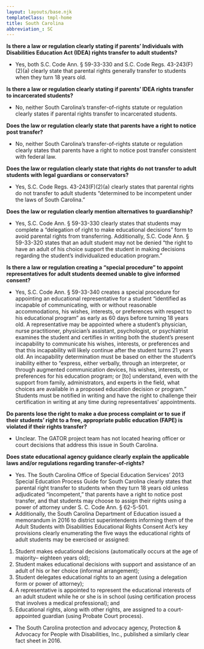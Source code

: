 ```yaml
---
layout: layouts/base.njk
templateClass: tmpl-home
title: South Carolina
abbreviation_: SC
---
```


**Is there a law or regulation clearly stating if parents’ Individuals with Disabilities Education Act (IDEA) rights transfer to adult students?**

- Yes, both S.C. Code Ann. § 59-33-330 and S.C. Code Regs. 43-243(F)(2)(a) clearly state that parental rights generally transfer to students when they turn 18 years old.

**Is there a law or regulation clearly stating if parents’ IDEA rights transfer to incarcerated students?**

- No, neither South Carolina’s transfer-of-rights statute or regulation clearly states if parental rights transfer to incarcerated students.

**Does the law or regulation clearly state that parents have a right to notice post transfer?**

- No, neither South Carolina’s transfer-of-rights statute or regulation clearly states that parents have a right to notice post transfer consistent with federal law.

**Does the law or regulation clearly state that rights do not transfer to adult students with legal guardians or conservators?**

- Yes, S.C. Code Regs. 43-243(F)(2)(a) clearly states that parental rights do not transfer to adult students “determined to be incompetent under the laws of South Carolina.”

**Does the law or regulation clearly mention alternatives to guardianship?**

- Yes, S.C. Code Ann. § 59-33-330 clearly states that students may complete a “delegation of right to make educational decisions” form to avoid parental rights from transferring. Additionally, S.C. Code Ann. § 59-33-320 states that an adult student may not be denied “the right to have an adult of his choice support the student in making decisions regarding the student’s individualized education program.”

**Is there a law or regulation creating a “special procedure” to appoint representatives for adult students deemed unable to give informed consent?**

- Yes, S.C. Code Ann. § 59-33-340 creates a special procedure for appointing an educational representative for a student “identified as incapable of communicating, with or without reasonable accommodations, his wishes, interests, or preferences with respect to his educational program” as early as 60 days before turning 18 years old. A representative may be appointed where a student’s physician, nurse practitioner, physician’s assistant, psychologist, or psychiatrist examines the student and certifies in writing both the student’s present incapability to communicate his wishes, interests, or preferences and that this incapability will likely continue after the student turns 21 years old. An incapability determination must be based on either the student’s inability either to “express, either verbally, through an interpreter, or through augmented communication devices, his wishes, interests, or preferences for his education program; or \[to\] understand, even with the support from family, administrators, and experts in the field, what choices are available in a proposed education decision or program.” Students must be notified in writing and have the right to challenge their certification in writing at any time during representatives’ appointments.

**Do parents lose the right to make a due process complaint or to sue if their students’ right to a free, appropriate public education (FAPE) is violated if their rights transfer?**

- Unclear. The GATOR project team has not located hearing officer or court decisions that address this issue in South Carolina.

**Does state educational agency guidance clearly explain the applicable laws and/or regulations regarding transfer-of-rights?**

- Yes. The South Carolina Office of Special Education Services’ 2013 Special Education Process Guide for South Carolina clearly states that parental right transfer to students when they turn 18 years old unless adjudicated “incompetent,” that parents have a right to notice post transfer, and that students may choose to assign their rights using a power of attorney under S. C. Code Ann. § 62-5-501.
- Additionally, the South Carolina Department of Education issued a memorandum in 2016 to district superintendents informing them of the Adult Students with Disabilities Educational Rights Consent Act’s key provisions clearly enumerating the five ways the educational rights of adult students may be exercised or assigned:

1. Student makes educational decisions (automatically occurs at the age of majority– eighteen years old);
2. Student makes educational decisions with support and assistance of an adult of his or her choice (informal arrangement);
3. Student delegates educational rights to an agent (using a delegation form or power of attorney);
4. A representative is appointed to represent the educational interests of an adult student while he or she is in school (using certification process that involves a medical professional); and
5. Educational rights, along with other rights, are assigned to a court-appointed guardian (using Probate Court process).

- The South Carolina protection and advocacy agency, Protection & Advocacy for People with Disabilities, Inc., published a similarly clear fact sheet in 2016.
